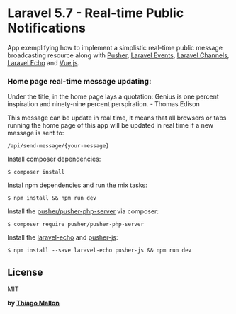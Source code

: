 # Laravel 5.7 -  Real-time Public Notifications

App exemplifying how to implement a simplistic real-time public message broadcasting resource along with [Pusher], [Laravel Events], [Laravel Channels], [Laravel Echo] and [Vue.js].

### Home page real-time message updating:
Under the title, in the home page lays a quotation: Genius is one percent inspiration and ninety-nine percent perspiration. - Thomas Edison

This message can be update in real time, it means that all browsers or tabs running the home page of this app will be updated in real time if a new message is sent to:
```
/api/send-message/{your-message}
```
Install composer dependencies:
```
$ composer install
```

Instal npm dependencies and run the mix tasks:
```
$ npm install && npm run dev
```

Install the [pusher/pusher-php-server] via composer:
```
$ composer require pusher/pusher-php-server
```

Install the [laravel-echo] and [pusher-js]:
```
$ npm install --save laravel-echo pusher-js && npm run dev
```
License
----

MIT

**by [Thiago Mallon]**

 [Pusher]: <https://pusher.com/>
 [Vue.js]: <https://vuejs.org/>
 [Laravel Events]: <https://laravel.com/docs/5.7/events>
 [Laravel Channels]: <https://laravel.com/docs/5.7/broadcasting#defining-channel-classes>
 [Laravel Echo]: <https://laravel.com/docs/5.7/broadcasting#installing-laravel-echo>
 [pusher/pusher-php-server]: <https://packagist.org/packages/pusher/pusher-php-server>
 [laravel-echo]: <https://www.npmjs.com/package/laravel-echo>
 [pusher-js]: <https://www.npmjs.com/package/pusher-js>
 [Thiago Mallon]: <https://www.linkedin.com/in/thiago-mallon/>
